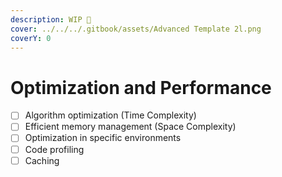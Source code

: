 ```yaml
---
description: WIP 🚧
cover: ../../../.gitbook/assets/Advanced Template 2l.png
coverY: 0
---
```


# Optimization and Performance

* [ ] Algorithm optimization (Time Complexity)
* [ ] Efficient memory management (Space Complexity)
* [ ] Optimization in specific environments
* [ ] Code profiling
* [ ] Caching

